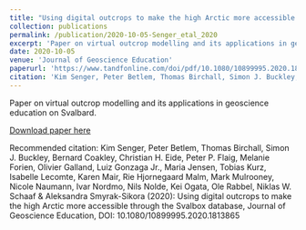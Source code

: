 ```yaml
---
title: "Using digital outcrops to make the high Arctic more accessible through the Svalbox database"
collection: publications
permalink: /publication/2020-10-05-Senger_etal_2020
excerpt: 'Paper on virtual outcrop modelling and its applications in geoscience education on Svalbard.'
date: 2020-10-05
venue: 'Journal of Geoscience Education'
paperurl: 'https://www.tandfonline.com/doi/pdf/10.1080/10899995.2020.1813865'
citation: 'Kim Senger, Peter Betlem, Thomas Birchall, Simon J. Buckley, Bernard Coakley, Christian H. Eide, Peter P. Flaig, Melanie Forien, Olivier Galland, Luiz Gonzaga Jr., Maria Jensen, Tobias Kurz, Isabelle Lecomte, Karen Mair, Rie Hjornegaard Malm, Mark Mulrooney, Nicole Naumann, Ivar Nordmo, Nils Nolde, Kei Ogata, Ole Rabbel, Niklas W. Schaaf &amp; Aleksandra Smyrak-Sikora (2020): Using digital outcrops to make the high Arctic more accessible through the Svalbox database, Journal of Geoscience Education, DOI: 10.1080/10899995.2020.1813865'
---
```

Paper on virtual outcrop modelling and its applications in geoscience education on Svalbard.

[Download paper here](https://www.tandfonline.com/doi/pdf/10.1080/10899995.2020.1813865)

Recommended citation: Kim Senger, Peter Betlem, Thomas Birchall, Simon J. Buckley, Bernard Coakley, Christian H. Eide, Peter P. Flaig, Melanie Forien, Olivier Galland, Luiz Gonzaga Jr., Maria Jensen, Tobias Kurz, Isabelle Lecomte, Karen Mair, Rie Hjornegaard Malm, Mark Mulrooney, Nicole Naumann, Ivar Nordmo, Nils Nolde, Kei Ogata, Ole Rabbel, Niklas W. Schaaf & Aleksandra Smyrak-Sikora (2020): Using digital outcrops to make the high Arctic more accessible through the Svalbox database, Journal of Geoscience Education, DOI: 10.1080/10899995.2020.1813865